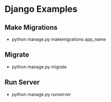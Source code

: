 # Django Examples

## Make Migrations
* python manage.py makemigrations app_name

## Migrate
* python manage.py migrate

## Run Server
* python manage.py runserver